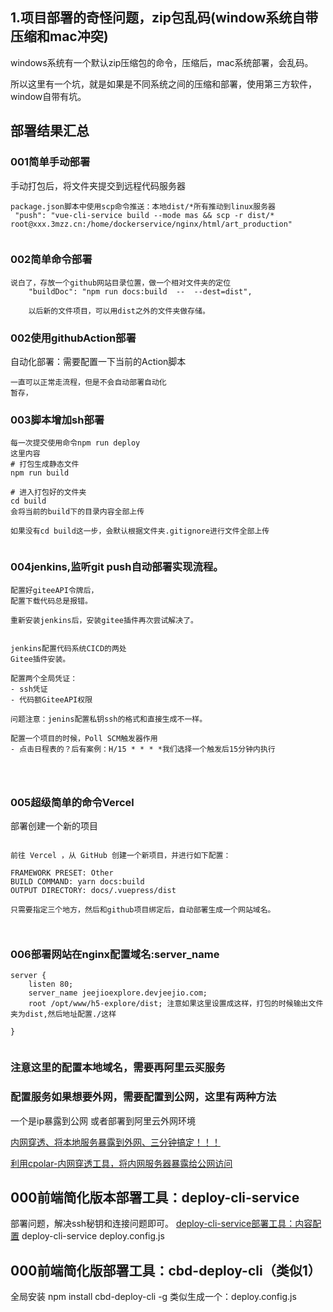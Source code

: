 


## 1.项目部署的奇怪问题，zip包乱码(window系统自带压缩和mac冲突)
windows系统有一个默认zip压缩包的命令，压缩后，mac系统部署，会乱码。

所以这里有一个坑，就是如果是不同系统之间的压缩和部署，使用第三方软件，window自带有坑。

## 部署结果汇总

### 001简单手动部署
手动打包后，将文件夹提交到远程代码服务器
~~~
package.json脚本中使用scp命令推送：本地dist/*所有推动到linux服务器
 "push": "vue-cli-service build --mode mas && scp -r dist/* root@xxx.3mzz.cn:/home/dockerservice/nginx/html/art_production"


~~~

### 002简单命令部署
~~~
说白了，存放一个github网站目录位置，做一个相对文件夹的定位
    "buildDoc": "npm run docs:build  --  --dest=dist",
    
    以后新的文件项目，可以用dist之外的文件夹做存储。

~~~

### 002使用githubAction部署
自动化部署：需要配置一下当前的Action脚本
~~~
一直可以正常走流程，但是不会自动部署自动化
暂存，

~~~


### 003脚本增加sh部署
~~~
每一次提交使用命令npm run deploy
这里内容
# 打包生成静态文件
npm run build

# 进入打包好的文件夹
cd build
会将当前的build下的目录内容全部上传

如果没有cd build这一步，会默认根据文件夹.gitignore进行文件全部上传


~~~

### 004jenkins,监听git push自动部署实现流程。
~~~
配置好giteeAPI令牌后，
配置下载代码总是报错。

重新安装jenkins后，安装gitee插件再次尝试解决了。


jenkins配置代码系统CICD的两处
Gitee插件安装。

配置两个全局凭证：
- ssh凭证
- 代码额GiteeAPI权限

问题注意：jenins配置私钥ssh的格式和直接生成不一样。

配置一个项目的时候，Poll SCM触发器作用
- 点击日程表的？后有案例：H/15 * * * *我们选择一个触发后15分钟内执行




~~~



### 005超级简单的命令Vercel
部署创建一个新的项目
~~~

前往 Vercel ，从 GitHub 创建一个新项目，并进行如下配置：

FRAMEWORK PRESET: Other
BUILD COMMAND: yarn docs:build
OUTPUT DIRECTORY: docs/.vuepress/dist

只需要指定三个地方，然后和github项目绑定后，自动部署生成一个网站域名。



~~~



### 006部署网站在nginx配置域名:server_name
~~~
server {
    listen 80;
    server_name jeejioexplore.devjeejio.com;
    root /opt/www/h5-explore/dist; 注意如果这里设置成这样，打包的时候输出文件夹为dist,然后地址配置./这样
    
}


~~~

### 注意这里的配置本地域名，需要再阿里云买服务

### 配置服务如果想要外网，需要配置到公网，这里有两种方法 
一个是ip暴露到公网 或者部署到阿里云外网环境

[内网穿透、将本地服务暴露到外网、三分钟搞定！！！](https://app.yinxiang.com/shard/s37/nl/24388549/a1e13fd8-1458-4139-8f96-5bf204e6d554)

[利用cpolar-内网穿透工具，将内网服务器暴露给公网访问](https://juejin.cn/post/7068580607638372365)






## 000前端简化版本部署工具：deploy-cli-service
部署问题，解决ssh秘钥和连接问题即可。
[deploy-cli-service部署工具：内容配置](https://app.yinxiang.com/shard/s37/nl/24388549/fa0387c7-ffd4-4589-b932-8aa0f4e0a4fb)
deploy-cli-service
deploy.config.js
## 000前端简化版部署工具：cbd-deploy-cli（类似1）
全局安装
npm install cbd-deploy-cli -g
类似生成一个：deploy.config.js

